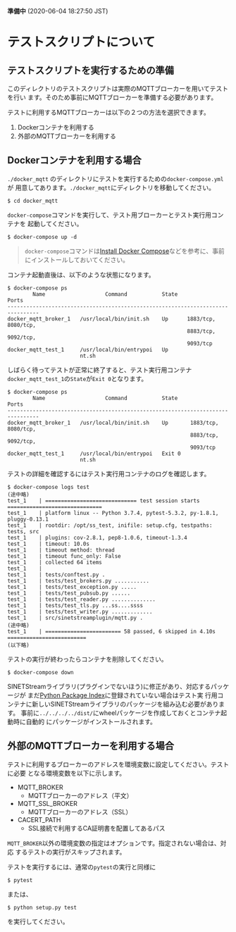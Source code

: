 **準備中** (2020-06-04 18:27:50 JST)

<!--
Copyright (C) 2020 National Institute of Informatics

Licensed to the Apache Software Foundation (ASF) under one
or more contributor license agreements.  See the NOTICE file
distributed with this work for additional information
regarding copyright ownership.  The ASF licenses this file
to you under the Apache License, Version 2.0 (the
"License"); you may not use this file except in compliance
with the License.  You may obtain a copy of the License at

  http://www.apache.org/licenses/LICENSE-2.0

Unless required by applicable law or agreed to in writing,
software distributed under the License is distributed on an
"AS IS" BASIS, WITHOUT WARRANTIES OR CONDITIONS OF ANY
KIND, either express or implied.  See the License for the
specific language governing permissions and limitations
under the License.
--->

# テストスクリプトについて

## テストスクリプトを実行するための準備

このディレクトリのテストスクリプトは実際のMQTTブローカーを用いてテストを行い
ます。そのため事前にMQTTブローカーを準備する必要があります。

テストに利用するMQTTブローカーは以下の２つの方法を選択できます。

1. Dockerコンテナを利用する
1. 外部のMQTTブローカーを利用する

## Dockerコンテナを利用する場合

`./docker_mqtt` のディレクトリにテストを実行するための`docker-compose.yml`が
用意してあります。`./docker_mqtt`にディレクトリを移動してください。

```
$ cd docker_mqtt
```

`docker-compose`コマンドを実行して、テスト用ブローカーとテスト実行用コンテナを
起動してください。

```
$ docker-compose up -d
```

> `docker-compose`コマンドは[Install Docker Compose](https://docs.docker.com/compose/install/)などを参考に、事前にインストールしておいてください。

コンテナ起動直後は、以下のような状態になります。


```
$ docker-compose ps
        Name                   Command           State            Ports
--------------------------------------------------------------------------------
docker_mqtt_broker_1   /usr/local/bin/init.sh    Up      1883/tcp, 8080/tcp,
                                                         8883/tcp, 9092/tcp,
                                                         9093/tcp
docker_mqtt_test_1     /usr/local/bin/entrypoi   Up
                       nt.sh

```

しばらく待ってテストが正常に終了すると、テスト実行用コンテナ
`docker_mqtt_test_1`の`State`が`Exit 0`となります。

```
$ docker-compose ps
        Name                   Command           State            Ports
--------------------------------------------------------------------------------
docker_mqtt_broker_1   /usr/local/bin/init.sh    Up       1883/tcp, 8080/tcp,
                                                          8883/tcp, 9092/tcp,
                                                          9093/tcp
docker_mqtt_test_1     /usr/local/bin/entrypoi   Exit 0
                       nt.sh
```

テストの詳細を確認するにはテスト実行用コンテナのログを確認します。

```
$ docker-compose logs test
(途中略)
test_1    | ============================= test session starts ==============================
test_1    | platform linux -- Python 3.7.4, pytest-5.3.2, py-1.8.1, pluggy-0.13.1
test_1    | rootdir: /opt/ss_test, inifile: setup.cfg, testpaths: tests, src
test_1    | plugins: cov-2.8.1, pep8-1.0.6, timeout-1.3.4
test_1    | timeout: 10.0s
test_1    | timeout method: thread
test_1    | timeout func_only: False
test_1    | collected 64 items
test_1    |
test_1    | tests/conftest.py .
test_1    | tests/test_brokers.py ...........
test_1    | tests/test_exception.py .....
test_1    | tests/test_pubsub.py ......
test_1    | tests/test_reader.py ..............
test_1    | tests/test_tls.py ...ss....ssss
test_1    | tests/test_writer.py .............
test_1    | src/sinetstreamplugin/mqtt.py .
(途中略)
test_1    | ======================== 58 passed, 6 skipped in 4.10s =========================
(以下略)
```

テストの実行が終わったらコンテナを削除してください。

```
$ docker-compose down
```

SINETStreamライブラリ(プラグインでないほう)に修正があり、対応するパッケージが
まだ[Python Package Index](https://pypi.org/)に登録されていない場合はテスト実
行用コンテナに新しいSINETStreamライブラリのパッケージを組み込む必要があります。
事前に`../../../../dist/`にwheelパッケージを作成しておくとコンテナ起動時に自動的
にパッケージがインストールされます。

## 外部のMQTTブローカーを利用する場合

テストに利用するブローカーのアドレスを環境変数に設定してください。テストに必要
となる環境変数を以下に示します。

* MQTT_BROKER
    * MQTTブローカーのアドレス（平文）
* MQTT_SSL_BROKER
    * MQTTブローカーのアドレス（SSL）
* CACERT_PATH
    * SSL接続で利用するCA証明書を配置してあるパス

`MQTT_BROKER`以外の環境変数の指定はオプションです。指定されない場合は、対応
するテストの実行がスキップされます。

テストを実行するには、通常の`pytest`の実行と同様に

```
$ pytest
```

または、

```
$ python setup.py test
```

を実行してください。
